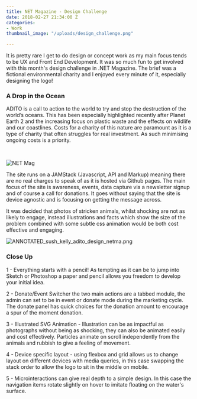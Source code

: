 ```yaml
---
title: NET Magazine - Design Challenge
date: 2018-02-27 21:34:00 Z
categories:
- Work
thumbnail_image: "/uploads/design_challenge.png"

---
```


It is pretty rare I get to do design or concept work as my main focus tends to be UX and Front End Development. It was so much fun to get involved with this month's design challenge in .NET Magazine. The brief was a fictional environmental charity and I enjoyed every minute of it, especially designing the logo!


### A Drop in the Ocean

ADITO is a call to action to the world to try and stop the destruction of the world’s oceans. This has been especially highlighted recently after Planet Earth 2 and the increasing focus on plastic waste and the effects on wildlife and our coastlines. Costs for a charity of this nature are paramount as it is a type of charity that often struggles for real investment. As such minimising ongoing costs is a priority. 
<!--more--> 
<p><img  src="{{ site.baseurl }}/uploads/design_challenge.png" alt="NET Mag"  /></p>


The site runs on a JAMStack (Javascript, API and Markup) meaning there are no real charges to speak of as it is hosted via Github pages. The main focus of the site is awareness, events, data capture via a newsletter signup and of course a call for donations. It goes without saying that the site is device agnostic and is focusing on getting the message across. 

It was decided that photos of stricken animals, whilst shocking are not as likely to engage, instead illustrations and facts which show the size of the problem combined with some subtle css animation would be both cost effective and engaging. 

![ANNOTATED_sush_kelly_adito_design_netma.png](/uploads/ANNOTATED_sush_kelly_adito_design_netma.png)

### Close Up

1 - Everything starts with a pencil! As tempting as it can be to jump into Sketch or Photoshop a paper and pencil allows you freedom to develop your initial idea.

2 - Donate/Event Switcher the two main actions are a tabbed module, the admin can set to be in event or donate mode during the marketing cycle. The donate panel has quick choices for the donation amount to encourage a spur of the moment donation.

3 - Illustrated SVG Animation - Illustration can be as impactful as photographs without being as shocking, they can also be animated easily and cost effectively. Particles animate on scroll independently from the animals and rubbish to give a feeling of movement. 

4 - Device specific layout - using flexbox and grid allows us to change layout on different devices with media queries, in this case swapping the stack order to allow the logo to sit in the middle on mobile.

5 - Microinteractions can give real depth to a simple design. In this case the navigation items rotate slightly on hover to imitate floating on the water's surface.



